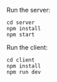Run the server:
````
cd server
npm install
npm start
````

Run the client:
````
cd client
npm install
npm run dev
````
